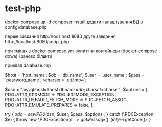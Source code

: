 # test-php

docker-compose up -d
composer install
додати налаштування БД в config\database.php

перше завдання http://localhost:8080
друге завдання http://localhost:8080/script.php

при змінах в docker-compose.yml зупитини контейнери (docker-compose down) і заново білдити 

приклад database.php

$host = 'host_name';
$db   = 'db_name';
$user = 'user_name';
$pass = 'password_name';
$charset = 'utf8mb4';



$dsn = "mysql:host=$host;dbname=$db;charset=$charset";
$options = [
    PDO::ATTR_ERRMODE            => PDO::ERRMODE_EXCEPTION,
    PDO::ATTR_DEFAULT_FETCH_MODE => PDO::FETCH_ASSOC,
    PDO::ATTR_EMULATE_PREPARES   => false,
];

try {
    $pdo = new PDO($dsn, $user, $pass, $options);
} catch (\PDOException $e) {
    throw new \PDOException($e->getMessage(), (int)$e->getCode());
}
